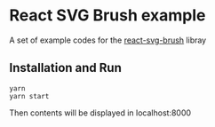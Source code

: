 # React SVG Brush example

A set of example codes for the [react-svg-brush](https://www.npmjs.com/package/react-svg-brush) libray

## Installation and Run

```
yarn
yarn start
```

Then contents will be displayed in localhost:8000
